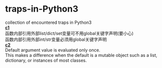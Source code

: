 # traps-in-Python3
collection of encountered traps in Python3  
[**c1**](https://github.com/xiandongli/traps-in-Python3/tree/master/c1)  
函数内部引用外部list/dict/set变量可不用global关键字声明(要小心)  
函数内部引用外部int/str变量必须用global关键字声明  
[**c2**](https://github.com/xiandongli/traps-in-Python3/tree/master/c2)  
Default argument value is evaluated only once.  
This makes a difference when the default is a mutable object such as a list, dictionary, or instances of most classes.

